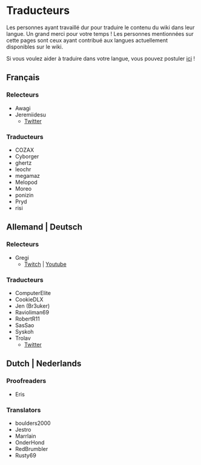 # Traducteurs
Les personnes ayant travaillé dur pour traduire le contenu du wiki dans leur langue. Un grand merci pour votre temps ! Les personnes mentionnées sur cette pages sont ceux ayant contribué aux langues actuellement disponibles sur le wiki.

Si vous voulez aider à traduire dans votre langue, vous pouvez postuler [ici](https://forms.gle/e3BqA3poMjESARe76) !

## Français

### Relecteurs

* Awagi
* Jeremiidesu
  * [Twitter](https://twitter.com/Jeremiidesu)

### Traducteurs

* COZAX
* Cyborger
* ghertz
* leochr
* megamaz
* Melopod
* Moreo
* ponizin
* Pryd
* risi

## Allemand | Deutsch

### Relecteurs

* Gregi
  * [Twitch](https://www.twitch.tv/grregi) | [Youtube](https://www.youtube.com/user/gregiplays)

### Traducteurs

* ComputerElite
* CookieDLX
* Jen (Br3uker)
* Ravioliman69
* RobertR11
* SasSao
* Syskoh
* Trolav
  * [Twitter](https://twitter.com/Trolav1)

## Dutch | Nederlands

### Proofreaders

* Eris

### Translators

* boulders2000
* Jestro
* Marrlain
* OnderHond
* RedBrumbler
* Rusty69
